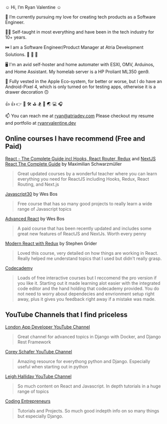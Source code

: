 ☺️ Hi, I’m Ryan Valentine :relaxed: 

🏃 I’m currently pursuing my love for creating tech products as a Software Engineer.

👨‍🎓 Self-taught in most everything and have been in the tech industry for 10+ years.

⏮️ I am a Software Engineer/Product Manager at Atria Development Solutions. 🎩 👒 🎩

🖥️ I'm an avid self-hoster and home automater with ESXI, OMV, Arduinos, and Home Assistant. My homelab server is a HP Proliant ML350 gen9.

🍎 Fully vested in the Apple Eco-system, for better or worse, but I do have an Android-Pixel 4, which is only turned on for testing apps, otherwise it is a drawer decoration 🙃

👍 👍 👉 🚴 🛠️ ⛳ 🏂 🛫 🌏 💻 🎧

📫 You can reach me at ryan@atriadev.com Please checkout my resume and portfolio at [ryanrvalentine.dev](https://ryanrvalentine.dev)

## Online courses I have recommend (Free and Paid)

[React - The Complete Guide incl Hooks, React Router, Redux](https://www.udemy.com/course/react-the-complete-guide-incl-redux/) and [NextJS React The Complete Guide](https://www.udemy.com/course/nextjs-react-the-complete-guide/learn/) by Maximilian Schwarzmüller


> Great updated courses by a wonderful teacher where you can learn everything you need for ReactJS including Hooks, Redux, React Routing, and Next.js

[Javascript30](https://javascript30.com/) by Wes Bos

> Free course that has so many good projects to really learn a wide range of Javascript topics

[Advanced React](https://advancedreact.com/) by Wes Bos

> A paid course that has been recently updated and includes some great new features of ReactJS and NextJs. Worth every penny

[Modern React with Redux](https://www.udemy.com/course/react-redux/) by Stephen Grider

> Loved this course, very detailed on how things are working in React. Really helped me understand topics that I used but didn't really grasp.

[Codecademy](https://www.codecademy.com/)

> Loads of free interactive courses but I reccomend the pro version if you like it. Starting out it made learning alot easier with the integrated code editor and the hand holding that codecademy provided. You do not need to worry about dependecies and envrionment setup right away, plus it gives you feedback right away if a mistake was made.

## YouTube Channels that I find priceless

[London App Developer YouTube Channel](https://www.youtube.com/c/LondonAppDeveloper)

> Great channel for advanced topics in Django with Docker, and Django Rest Framework

[Corey Schafer YouTube Channel](https://www.youtube.com/c/Coreyms)

> Amazing resource for everythong python and Django. Especially useful when starting out in python

[Leigh Halliday YouTube Channel](https://www.youtube.com/c/leighhalliday)

> So much content on React and Javascript. In depth tutorials in a huge range of topics

[Coding Entrepreneurs](https://www.youtube.com/c/CodingEntrepreneurs)

> Tutorials and Projects. So much good indepth info on so many things but especially Django.
